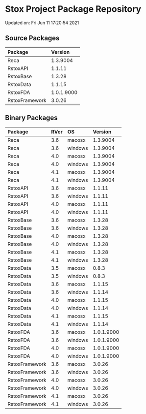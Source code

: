 # Stox Project Package Repository


Updated on: Fri Jun 11 17:20:54 2021
## Source Packages

|Package        |Version    |
|:--------------|:----------|
|Reca           |1.3.9004   |
|RstoxAPI       |1.1.11     |
|RstoxBase      |1.3.28     |
|RstoxData      |1.1.15     |
|RstoxFDA       |1.0.1.9000 |
|RstoxFramework |3.0.26     |

## Binary Packages

|Package        |RVer |OS      |Version    |
|:--------------|:----|:-------|:----------|
|Reca           |3.6  |macosx  |1.3.9004   |
|Reca           |3.6  |windows |1.3.9004   |
|Reca           |4.0  |macosx  |1.3.9004   |
|Reca           |4.0  |windows |1.3.9004   |
|Reca           |4.1  |macosx  |1.3.9004   |
|Reca           |4.1  |windows |1.3.9004   |
|RstoxAPI       |3.6  |macosx  |1.1.11     |
|RstoxAPI       |3.6  |windows |1.1.11     |
|RstoxAPI       |4.0  |macosx  |1.1.11     |
|RstoxAPI       |4.0  |windows |1.1.11     |
|RstoxBase      |3.6  |macosx  |1.3.28     |
|RstoxBase      |3.6  |windows |1.3.28     |
|RstoxBase      |4.0  |macosx  |1.3.28     |
|RstoxBase      |4.0  |windows |1.3.28     |
|RstoxBase      |4.1  |macosx  |1.3.28     |
|RstoxBase      |4.1  |windows |1.3.28     |
|RstoxData      |3.5  |macosx  |0.8.3      |
|RstoxData      |3.5  |windows |0.8.3      |
|RstoxData      |3.6  |macosx  |1.1.15     |
|RstoxData      |3.6  |windows |1.1.14     |
|RstoxData      |4.0  |macosx  |1.1.15     |
|RstoxData      |4.0  |windows |1.1.14     |
|RstoxData      |4.1  |macosx  |1.1.15     |
|RstoxData      |4.1  |windows |1.1.14     |
|RstoxFDA       |3.6  |macosx  |1.0.1.9000 |
|RstoxFDA       |3.6  |windows |1.0.1.9000 |
|RstoxFDA       |4.0  |macosx  |1.0.1.9000 |
|RstoxFDA       |4.0  |windows |1.0.1.9000 |
|RstoxFramework |3.6  |macosx  |3.0.26     |
|RstoxFramework |3.6  |windows |3.0.26     |
|RstoxFramework |4.0  |macosx  |3.0.26     |
|RstoxFramework |4.0  |windows |3.0.26     |
|RstoxFramework |4.1  |macosx  |3.0.26     |
|RstoxFramework |4.1  |windows |3.0.26     |
